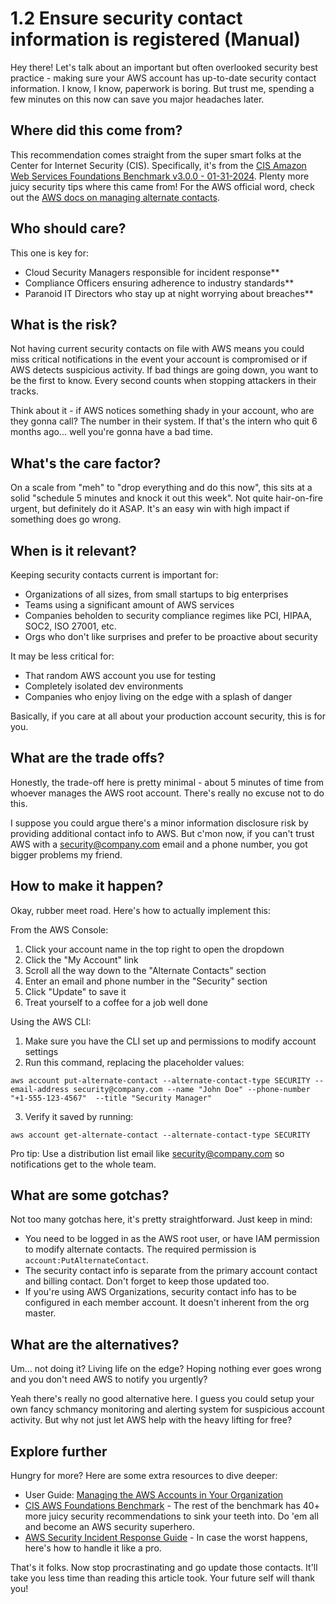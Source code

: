 # 1.2 Ensure security contact information is registered (Manual)

Hey there! Let's talk about an important but often overlooked security best practice - making sure your AWS account has up-to-date security contact information. I know, I know, paperwork is boring. But trust me, spending a few minutes on this now can save you major headaches later.

## Where did this come from?

This recommendation comes straight from the super smart folks at the Center for Internet Security (CIS). Specifically, it's from the [CIS Amazon Web Services Foundations Benchmark v3.0.0 - 01-31-2024](https://downloads.cisecurity.org/#/). Plenty more juicy security tips where this came from! For the AWS official word, check out the [AWS docs on managing alternate contacts](https://docs.aws.amazon.com/accounts/latest/reference/manage-acct-update-contact.html).

## Who should care? 

This one is key for:
- Cloud Security Managers responsible for incident response** 
- Compliance Officers ensuring adherence to industry standards**
- Paranoid IT Directors who stay up at night worrying about breaches**

## What is the risk?

Not having current security contacts on file with AWS means you could miss critical notifications in the event your account is compromised or if AWS detects suspicious activity. If bad things are going down, you want to be the first to know. Every second counts when stopping attackers in their tracks.

Think about it - if AWS notices something shady in your account, who are they gonna call? The number in their system. If that's the intern who quit 6 months ago... well you're gonna have a bad time. 

## What's the care factor?

On a scale from "meh" to "drop everything and do this now", this sits at a solid "schedule 5 minutes and knock it out this week". Not quite hair-on-fire urgent, but definitely do it ASAP. It's an easy win with high impact if something does go wrong.

## When is it relevant?

Keeping security contacts current is important for:
- Organizations of all sizes, from small startups to big enterprises 
- Teams using a significant amount of AWS services  
- Companies beholden to security compliance regimes like PCI, HIPAA, SOC2, ISO 27001, etc.
- Orgs who don't like surprises and prefer to be proactive about security

It may be less critical for:
- That random AWS account you use for testing 
- Completely isolated dev environments 
- Companies who enjoy living on the edge with a splash of danger

Basically, if you care at all about your production account security, this is for you.

## What are the trade offs?

Honestly, the trade-off here is pretty minimal - about 5 minutes of time from whoever manages the AWS root account. There's really no excuse not to do this.

I suppose you could argue there's a minor information disclosure risk by providing additional contact info to AWS. But c'mon now, if you can't trust AWS with a security@company.com email and a phone number, you got bigger problems my friend.

## How to make it happen?

Okay, rubber meet road. Here's how to actually implement this:

From the AWS Console:
1. Click your account name in the top right to open the dropdown
2. Click the "My Account" link
3. Scroll all the way down to the "Alternate Contacts" section 
4. Enter an email and phone number in the "Security" section
5. Click "Update" to save it
6. Treat yourself to a coffee for a job well done

Using the AWS CLI:
1. Make sure you have the CLI set up and permissions to modify account settings 
2. Run this command, replacing the placeholder values:
```
aws account put-alternate-contact --alternate-contact-type SECURITY --email-address security@company.com --name "John Doe" --phone-number "+1-555-123-4567"  --title "Security Manager"
```
3. Verify it saved by running:
```
aws account get-alternate-contact --alternate-contact-type SECURITY
```

Pro tip: Use a distribution list email like security@company.com so notifications get to the whole team. 

## What are some gotchas?

Not too many gotchas here, it's pretty straightforward. Just keep in mind:

- You need to be logged in as the AWS root user, or have IAM permission to modify alternate contacts. The required permission is `account:PutAlternateContact`.
- The security contact info is separate from the primary account contact and billing contact. Don't forget to keep those updated too.
- If you're using AWS Organizations, security contact info has to be configured in each member account. It doesn't inherent from the org master.

## What are the alternatives?

Um... not doing it? Living life on the edge? Hoping nothing ever goes wrong and you don't need AWS to notify you urgently? 

Yeah there's really no good alternative here. I guess you could setup your own fancy schmancy monitoring and alerting system for suspicious account activity. But why not just let AWS help with the heavy lifting for free?

## Explore further

Hungry for more? Here are some extra resources to dive deeper:

- User Guide: [Managing the AWS Accounts in Your Organization](https://docs.aws.amazon.com/organizations/latest/userguide/orgs_manage_accounts.html)
- [CIS AWS Foundations Benchmark](https://www.cisecurity.org/benchmark/amazon_web_services/) - The rest of the benchmark has 40+ more juicy security recommendations to sink your teeth into. Do 'em all and become an AWS security superhero.
- [AWS Security Incident Response Guide](https://docs.aws.amazon.com/whitepapers/latest/aws-security-incident-response-guide/welcome.html) - In case the worst happens, here's how to handle it like a pro.

That's it folks. Now stop procrastinating and go update those contacts. It'll take you less time than reading this article took. Your future self will thank you!